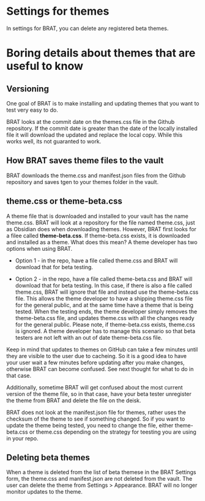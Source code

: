 # Settings for themes
In settings for BRAT, you can delete any registered beta themes.


# Boring details about themes that are useful to know
## Versioning
One goal of BRAT is to make installing and updating themes that you want to test very easy to do.  

BRAT looks at the commit date on the themes.css file in the Github repository. If the commit date is greater than the date of the locally installed file it will download the updated and replace the local copy. While this works well, its not guaranted to work. 

## How BRAT saves theme files to the vault
BRAT downloads the theme.css and manifest.json files from the Github repository and saves tgen to your themes folder in the vault. 

## theme.css or theme-beta.css
A theme file that is downloaded and installed to your vault has the name theme.css. BRAT will look at a repository for the file named theme.css, just as Obsidian does when downloading themes. However, BRAT first looks for a filee called **theme-beta.css**. If theme-beta.css exists, it is downloaded and installed as a theme. What does this mean? A theme developer has two options when using BRAT.

+ Option 1 - in the repo, have a file called theme.css and BRAT will download that for beta testing.

+ Option 2 - in the repo, have a file called theme-beta.css and BRAT will download that for beta testing. In this case, if there is also a file called theme.css, BRAT will ignore that file and instead use the theme-beta.css file. This allows the theme developer to have a shipping theme.css file for the general public, and at the same time have a theme that is being tested. When the testing ends, the theme developer simply removes the theme-beta.css file, and updates theme.css with all the changes ready for the general public. Please note, if theme-beta.css exists, theme.css is ignored. A theme developer has to manage this scenario so that beta testers are not left with an out of date theme-beta.css file.

Keep in mind that updates to themes on GitHub can take a few minutes until they are visible to the user due to cacheing. So it is a good idea to have your user wait a few minutes before updating after you make changes, otherwise BRAT can become confused. See next thought for what to do in that case.

Additionally, sometime BRAT will get confused about the most current version of the theme file, so in that case, have your beta tester unregister the theme from BRAT and delete the file on the deisk.

BRAT does not look at the manifest.json file for themes, rather uses the checksum of the theme to see if something changed. So if you want to update the theme being tested, you need to change the file, either theme-beta.css or theme.css depending on the strategy for teesting you are using in your repo.

## Deleting beta themes
When a theme is deleted from the list of beta themese in the BRAT Settings form, the theme.css and manifest.json are not deleted from the vault. The user can delete the theme from Settings > Appearance. BRAT will no longer monitor updates to the theme.

